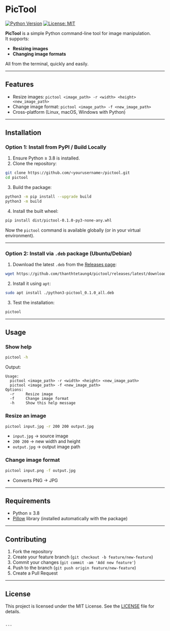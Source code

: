 # PicTool

[![Python Version](https://img.shields.io/badge/python-3.8%2B-blue)](https://www.python.org/)
[![License: MIT](https://img.shields.io/badge/License-MIT-yellow.svg)](LICENSE)

**PicTool** is a simple Python command-line tool for image manipulation.  
It supports:

- **Resizing images**
- **Changing image formats**

All from the terminal, quickly and easily.

---

## Features

- Resize images: `pictool <image_path> -r <width> <height> <new_image_path>`
- Change image format: `pictool <image_path> -f <new_image_path>`
- Cross-platform (Linux, macOS, Windows with Python)

---

## Installation

### Option 1: Install from PyPI / Build Locally

1. Ensure Python ≥ 3.8 is installed.
2. Clone the repository:

```bash
git clone https://github.com/<yourusername>/pictool.git
cd pictool
```

3. Build the package:

```bash
python3 -m pip install --upgrade build
python3 -m build
```

4. Install the built wheel:

```bash
pip install dist/pictool-0.1.0-py3-none-any.whl
```

Now the `pictool` command is available globally (or in your virtual environment).

---

### Option 2: Install via `.deb` package (Ubuntu/Debian)

1. Download the latest `.deb` from the [Releases page](https://github.com/thanthtetaung4/pictool/releases/latest):

```bash
wget https://github.com/thanthtetaung4/pictool/releases/latest/download/python3-pictool_0.1.0_all.deb
```

2. Install it using `apt`:

```bash
sudo apt install ./python3-pictool_0.1.0_all.deb
```

3. Test the installation:

```bash
pictool
```

---

## Usage

### Show help

```bash
pictool -h
```

Output:

```
Usage:
  pictool <image_path> -r <width> <height> <new_image_path>
  pictool <image_path> -f <new_image_path>
Options:
  -r     Resize image
  -f     Change image format
  -h     Show this help message
```

### Resize an image

```bash
pictool input.jpg -r 200 200 output.jpg
```

- `input.jpg` → source image
- `200 200` → new width and height
- `output.jpg` → output image path

### Change image format

```bash
pictool input.png -f output.jpg
```

- Converts PNG → JPG

---

## Requirements

- Python ≥ 3.8
- [Pillow](https://python-pillow.org/) library (installed automatically with the package)

---

## Contributing

1. Fork the repository
2. Create your feature branch (`git checkout -b feature/new-feature`)
3. Commit your changes (`git commit -am 'Add new feature'`)
4. Push to the branch (`git push origin feature/new-feature`)
5. Create a Pull Request

---

## License

This project is licensed under the MIT License. See the [LICENSE](LICENSE) file for details.

```

---
```
